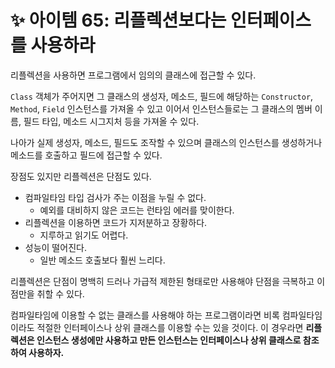 # ✨ 아이템 65: 리플렉션보다는 인터페이스를 사용하라

리플렉션을 사용하면 프로그램에서 임의의 클래스에 접근할 수 있다.

`Class` 객체가 주어지면 그 클래스의 생성자, 메소드, 필드에 해당하는 `Constructor`, `Method`, `Field` 인스턴스를 가져올 수 있고 이어서 인스턴스들로는 그 클래스의 멤버 이름, 필드 타입, 메소드 시그지처 등을 가져올 수 있다.

나아가 실제 생성자, 메소드, 필드도 조작할 수 있으며 클래스의 인스턴스를 생성하거나 메소드를 호출하고 필드에 접근할 수 있다.

장점도 있지만 리플렉션은 단점도 있다.

- 컴파일타임 타입 검사가 주는 이점을 누릴 수 없다.
  - 예외를 대비하지 않은 코드는 런타임 에러를 맞이한다.
- 리플렉션을 이용하면 코드가 지저분하고 장황하다.
  - 지루하고 읽기도 어렵다.
- 성능이 떨어진다.
  - 일반 메소드 호출보다 훨씬 느리다.

리플렉션은 단점이 명백히 드러나 가급적 제한된 형태로만 사용해야 단점을 극복하고 이점만을 취할 수 있다.

컴파일타임에 이용할 수 없는 클래스를 사용해야 하는 프로그램이라면 비록 컴파일타임이라도 적절한 인터페이스나 상위 클래스를 이용할 수는 있을 것이다. 이 경우라면 **리플렉션은 인스턴스 생성에만 사용하고 만든 인스턴스는 인터페이스나 상위 클래스로 참조하여 사용하자.**
